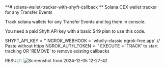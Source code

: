 **# solana-wallet-tracker-with-shyft-callback
**
Solana CEX wallet tracker for any Transfer Events

Track solana wallets for any Transfer Events and log them in console.

You need a paid Shyft API key with a basic $49 plan to use this code.

SHYFT_API_KEY = ''
NGROK_WEBHOOK = 'wholly-classic.ngrok-free.app'   // Paste without https
NGROK_AUTH_TOKEN = ''
EXECUTE = 'TRACK' to start tracking OR 'REMOVE' to remove existing callbacks

RESULT:
![Screenshot from 2024-12-05 12-27-42](https://github.com/user-attachments/assets/1c6318a7-f49f-4a95-a393-ae81437634af)
